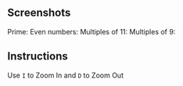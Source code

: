 ## Screenshots
Prime:
Even numbers:
Multiples of 11:
Multiples of 9:
## Instructions
Use ```I``` to Zoom In and ```D``` to Zoom Out

